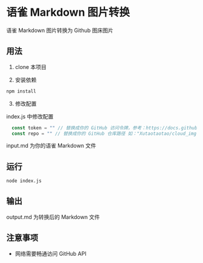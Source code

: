 # 语雀 Markdown 图片转换

语雀 Markdown 图片转换为 Github 图床图片

## 用法

1. clone 本项目

2. 安装依赖
```bash
npm install
```
3. 修改配置

index.js 中修改配置

```js
  const token = "" // 替换成你的 GitHub 访问令牌，参考：https://docs.github.com/en/authentication/keeping-your-account-and-data-secure/managing-your-personal-access-tokens
  const repo = "" // 替换成你的 GitHub 仓库路径 如："Xutaotaotao/cloud_img"
```

input.md 为你的语雀 Markdown 文件


## 运行

```bash
node index.js
```

## 输出
output.md 为转换后的 Markdown 文件

## 注意事项
- 网络需要畅通访问 GitHub API